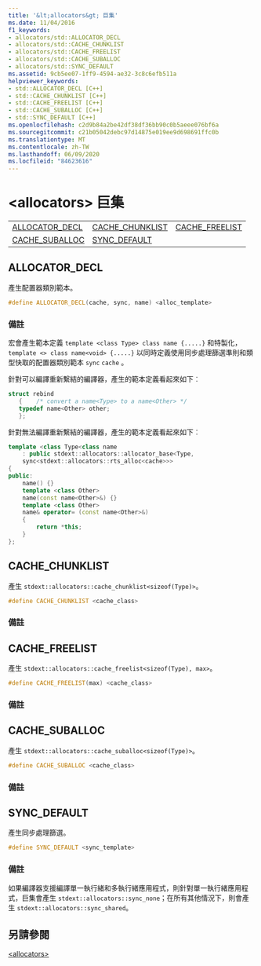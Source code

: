 ```yaml
---
title: '&lt;allocators&gt; 巨集'
ms.date: 11/04/2016
f1_keywords:
- allocators/std::ALLOCATOR_DECL
- allocators/std::CACHE_CHUNKLIST
- allocators/std::CACHE_FREELIST
- allocators/std::CACHE_SUBALLOC
- allocators/std::SYNC_DEFAULT
ms.assetid: 9cb5ee07-1ff9-4594-ae32-3c8c6efb511a
helpviewer_keywords:
- std::ALLOCATOR_DECL [C++]
- std::CACHE_CHUNKLIST [C++]
- std::CACHE_FREELIST [C++]
- std::CACHE_SUBALLOC [C++]
- std::SYNC_DEFAULT [C++]
ms.openlocfilehash: c2d9b84a2be42df38df36bb90c0b5aeee076bf6a
ms.sourcegitcommit: c21b05042debc97d14875e019ee9d698691ffc0b
ms.translationtype: MT
ms.contentlocale: zh-TW
ms.lasthandoff: 06/09/2020
ms.locfileid: "84623616"
---
```

# <a name="ltallocatorsgt-macros"></a>&lt;allocators&gt; 巨集

||||
|-|-|-|
|[ALLOCATOR_DECL](#allocator_decl)|[CACHE_CHUNKLIST](#cache_chunklist)|[CACHE_FREELIST](#cache_freelist)|
|[CACHE_SUBALLOC](#cache_suballoc)|[SYNC_DEFAULT](#sync_default)|

## <a name="allocator_decl"></a><a name="allocator_decl"></a>ALLOCATOR_DECL

產生配置器類別範本。

```cpp
#define ALLOCATOR_DECL(cache, sync, name) <alloc_template>
```

### <a name="remarks"></a>備註

宏會產生範本定義 `template <class Type> class name {.....}` 和特製化， `template <> class name<void> {.....}` 以同時定義使用同步處理篩選準則和類型快取的配置器類別範本 `sync` `cache` 。

針對可以編譯重新繫結的編譯器，產生的範本定義看起來如下︰

```cpp
struct rebind
   {    /* convert a name<Type> to a name<Other> */
   typedef name<Other> other;
   };
```

針對無法編譯重新繫結的編譯器，產生的範本定義看起來如下︰

```cpp
template <class Type<class name
    : public stdext::allocators::allocator_base<Type,
    sync<stdext::allocators::rts_alloc<cache>>>
{
public:
    name() {}
    template <class Other>
    name(const name<Other>&) {}
    template <class Other>
    name& operator= (const name<Other>&)
    {
        return *this;
    }
};
```

## <a name="cache_chunklist"></a><a name="cache_chunklist"></a>CACHE_CHUNKLIST

產生 `stdext::allocators::cache_chunklist<sizeof(Type)>`。

```cpp
#define CACHE_CHUNKLIST <cache_class>
```

### <a name="remarks"></a>備註

## <a name="cache_freelist"></a><a name="cache_freelist"></a>CACHE_FREELIST

產生 `stdext::allocators::cache_freelist<sizeof(Type), max>`。

```cpp
#define CACHE_FREELIST(max) <cache_class>
```

### <a name="remarks"></a>備註

## <a name="cache_suballoc"></a><a name="cache_suballoc"></a>CACHE_SUBALLOC

產生 `stdext::allocators::cache_suballoc<sizeof(Type)>`。

```cpp
#define CACHE_SUBALLOC <cache_class>
```

### <a name="remarks"></a>備註

## <a name="sync_default"></a><a name="sync_default"></a>SYNC_DEFAULT

產生同步處理篩選。

```cpp
#define SYNC_DEFAULT <sync_template>
```

### <a name="remarks"></a>備註

如果編譯器支援編譯單一執行緒和多執行緒應用程式，則針對單一執行緒應用程式，巨集會產生 `stdext::allocators::sync_none`；在所有其他情況下，則會產生 `stdext::allocators::sync_shared`。

## <a name="see-also"></a>另請參閱

[\<allocators>](allocators-header.md)
